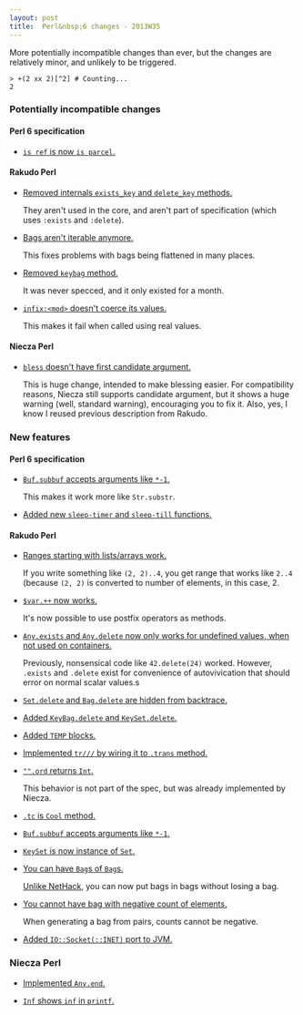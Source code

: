 ```yaml
---
layout: post
title:  Perl&nbsp;6 changes - 2013W35
---
```

More potentially incompatible changes than ever, but the changes are
relatively minor, and unlikely to be triggered.

    > +(2 xx 2)[^2] # Counting...
    2

### Potentially incompatible changes
#### Perl 6 specification
* [`is ref` is now `is parcel`.](https://github.com/perl6/specs/commit/a02e2e1d48a4a2f8694d5767cfe8e7b4f95491fd)

#### Rakudo Perl
* [Removed internals `exists_key` and `delete_key` methods.](https://github.com/rakudo/rakudo/commit/9a63eade18274bf998fb46c9f6cc5126a6757712)

  They aren't used in the core, and aren't part of specification (which
  uses `:exists` and `:delete`).

* [Bags aren't iterable anymore.](https://github.com/rakudo/rakudo/commit/a426d5a1d94cd9751e698fbabc9d2aa460006586)

  This fixes problems with bags being flattened in many places.

* [Removed `keybag` method.](https://github.com/rakudo/rakudo/commit/7bd19cf118e6d3d71ae99446fc2f2542a78859fa)

  It was never specced, and it only existed for a month.

* [`infix:<mod>` doesn't coerce its values.](https://github.com/rakudo/rakudo/commit/a13cec987ad2dbb73a84a7a04246069988016624)

  This makes it fail when called using real values.

#### Niecza Perl
* [`bless` doesn't have first candidate argument.](https://github.com/sorear/niecza/commit/d49208e89013cdd823c76415c2fec89de0f41684)

  This is huge change, intended to make blessing easier. For
  compatibility reasons, Niecza still supports candidate argument, but
  it shows a huge warning (well, standard warning), encouraging you to
  fix it. Also, yes, I know I reused previous description from Rakudo.

### New features
#### Perl 6 specification
* [`Buf.subbuf` accepts arguments like `*-1`.](https://github.com/perl6/specs/commit/e05910e1155e661e934a1f4627020ec38188f8b8)

  This makes it work more like `Str.substr`.

* [Added new `sleep-timer` and `sleep-till` functions.](https://github.com/perl6/specs/commit/fcd17ad88c4b8002f7ab78a929fe32a6471a70ac)

#### Rakudo Perl
* [Ranges starting with lists/arrays work.](https://github.com/rakudo/rakudo/commit/5d09997669b49a4210c51a0810025b03d37a3d2a)

  If you write something like `(2, 2)..4`, you get range that works
  like `2..4` (because `(2, 2)` is converted to number of elements, in
  this case, 2.

* [`$var.++` now works.](https://github.com/rakudo/rakudo/commit/ce3ea3924be21d974a5f6a43f9f701be415052e0)

  It's now possible to use postfix operators as methods.

* [`Any.exists` and `Any.delete` now only works for undefined values, when not used on containers.](https://github.com/rakudo/rakudo/commit/39024d80511ea3c706795ca6d9800af8e05d32f1)

  Previously, nonsensical code like `42.delete(24)` worked. However,
  `.exists` and `.delete` exist for convenience of autovivication that
  should error on normal scalar values.s

* [`Set.delete` and `Bag.delete` are hidden from backtrace.](https://github.com/rakudo/rakudo/commit/7a71ec768585c963d5a3ed94f95c5de0780ff630)

* [Added `KeyBag.delete` and `KeySet.delete`.](https://github.com/rakudo/rakudo/commit/e7d2175028911953b0be5134a9143b30d38a3588)

* [Added `TEMP` blocks.](https://github.com/rakudo/rakudo/commit/6fddda1fd2058d312b6af149b6224ccafa5d300c)

* [Implemented `tr///` by wiring it to `.trans` method.](https://github.com/rakudo/rakudo/commit/152a5398f9358b1b49ecb21dfa34322a180bdfe9)

* [`"".ord` returns `Int`.](https://github.com/rakudo/rakudo/commit/bb2d2e2108926632db9a7c1c5e9401ba27bfb9af)

  This behavior is not part of the spec, but was already implemented by
  Niecza.

* [`.tc` is `Cool` method.](https://github.com/rakudo/rakudo/commit/bab03d30d7022810175a73cdf4d19dd111390473)

* [`Buf.subbuf` accepts arguments like `*-1`.](https://github.com/rakudo/rakudo/commit/5becd4f8b43ce9baff3020c39880948eacf4e210)

* [`KeySet` is now instance of `Set`.](https://github.com/rakudo/rakudo/commit/8bfb3c7d67740f55f67e33737211eedf3851dc64)

* [You can have `Bag`s of `Bag`s.](https://github.com/rakudo/rakudo/commit/a25616110271d5f1a26c5f1cfff8a40ea9a7ff38)

  [Unlike NetHack](http://nethackwiki.com/wiki/Bag_of_holding#Putting_dangerous_items_into_bags_of_holding),
  you can now put bags in bags without losing a bag.

* [You cannot have bag with negative count of elements.](https://github.com/rakudo/rakudo/blob/3feb92eb42553a326f51804a987939f32190da7f/src/core/Bag.pm)

  When generating a bag from pairs, counts cannot be negative.

* [Added `IO::Socket(::INET)` port to JVM.](https://github.com/rakudo/rakudo/commit/f18135490ce1b9dbc4a4ad98ade9d8117c239313)

### Niecza Perl
* [Implemented `Any.end`.](https://github.com/sorear/niecza/commit/10420542357705518cf16de12ecae35edc68081d)

* [`Inf` shows `inf` in `printf`.](https://github.com/sorear/niecza/commit/a6d4c5f5518577ddb70bdd27845b40048204fa89)

